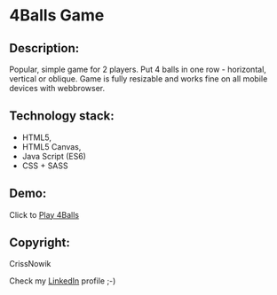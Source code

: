 4Balls Game
====================

Description:
-------------
Popular, simple game for 2 players. Put 4 balls in one row - horizontal, vertical or oblique. Game is fully resizable and works fine on all mobile devices with webbrowser. 

Technology stack:
-------------
* HTML5,
* HTML5 Canvas,
* Java Script (ES6)
* CSS + SASS


Demo:
-----
Click to [Play 4Balls]

Copyright:
----------
CrissNowik

Check my [LinkedIn] profile ;-)


[LinkedIn]: <https://www.linkedin.com/in/krzysztof-nowicki-0a5a9a164/>
[Play 4Balls]: <https://crissnowik.github.io/4Balls/>